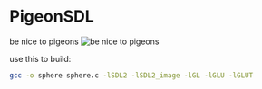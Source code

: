 # PigeonSDL

be nice to pigeons
![be nice to pigeons](https://i.imgur.com/7HS9KS9.jpeg)

use this to build:
```bash
gcc -o sphere sphere.c -lSDL2 -lSDL2_image -lGL -lGLU -lGLUT
```
